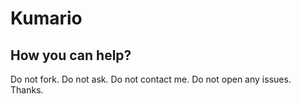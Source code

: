 # Kumario

How you can help?
-----------------
Do not fork.
Do not ask.
Do not contact me.
Do not open any issues.
Thanks.
